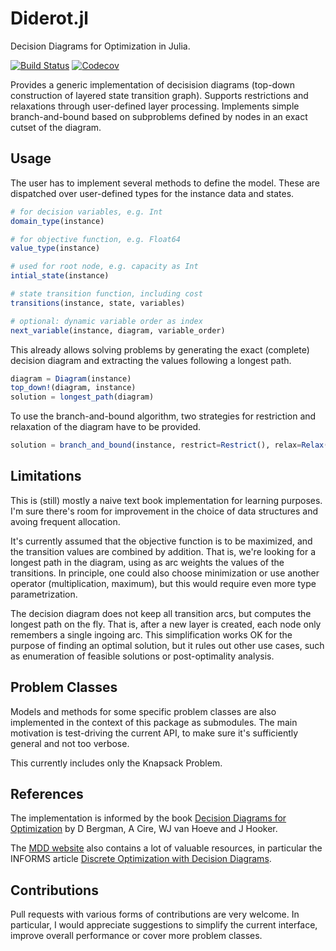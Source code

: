# Diderot.jl

Decision Diagrams for Optimization in Julia.

[![Build Status](https://travis-ci.com/rschwarz/Diderot.jl.svg?branch=master)](https://travis-ci.com/rschwarz/Diderot.jl)
[![Codecov](https://codecov.io/gh/rschwarz/Diderot.jl/branch/master/graph/badge.svg)](https://codecov.io/gh/rschwarz/Diderot.jl)

Provides a generic implementation of decisision diagrams (top-down construction
of layered state transition graph). Supports restrictions and relaxations
through user-defined layer processing. Implements simple branch-and-bound based
on subproblems defined by nodes in an exact cutset of the diagram.

## Usage

The user has to implement several methods to define the model. These are
dispatched over user-defined types for the instance data and states.

```julia
# for decision variables, e.g. Int
domain_type(instance)

# for objective function, e.g. Float64
value_type(instance)

# used for root node, e.g. capacity as Int
intial_state(instance)

# state transition function, including cost
transitions(instance, state, variables)

# optional: dynamic variable order as index
next_variable(instance, diagram, variable_order)
```

This already allows solving problems by generating the exact (complete) decision
diagram and extracting the values following a longest path.

```julia
diagram = Diagram(instance)
top_down!(diagram, instance)
solution = longest_path(diagram)
```

To use the branch-and-bound algorithm, two strategies for restriction and
relaxation of the diagram have to be provided.

```julia
solution = branch_and_bound(instance, restrict=Restrict(), relax=Relax())
```

## Limitations

This is (still) mostly a naive text book implementation for learning purposes.
I'm sure there's room for improvement in the choice of data structures and
avoing frequent allocation.

It's currently assumed that the objective function is to be maximized, and the
transition values are combined by addition. That is, we're looking for a longest
path in the diagram, using as arc weights the values of the transitions. In
principle, one could also choose minimization or use another operator
(multiplication, maximum), but this would require even more type
parametrization.

The decision diagram does not keep all transition arcs, but computes the longest
path on the fly. That is, after a new layer is created, each node only remembers
a single ingoing arc. This simplification works OK for the purpose of finding an
optimal solution, but it rules out other use cases, such as enumeration of
feasible solutions or post-optimality analysis.

## Problem Classes

Models and methods for some specific problem classes are also implemented in the
context of this package as submodules. The main motivation is test-driving the
current API, to make sure it's sufficiently general and not too verbose.

This currently includes only the Knapsack Problem.

## References

The implementation is informed by the book
[Decision Diagrams for Optimization](https://www.springer.com/us/book/9783319428475)
by D Bergman, A Cire, WJ van Hoeve and J Hooker.

The [MDD website](http://www.andrew.cmu.edu/user/vanhoeve/mdd/) also contains a
lot of valuable resources, in particular the INFORMS article
[Discrete Optimization with Decision Diagrams](http://www.andrew.cmu.edu/user/vanhoeve/papers/discrete_opt_with_DDs.pdf).

## Contributions

Pull requests with various forms of contributions are very welcome. In
particular, I would appreciate suggestions to simplify the current interface,
improve overall performance or cover more problem classes.
